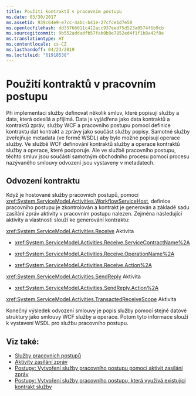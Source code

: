 ```yaml
---
title: Použití kontraktů v pracovním postupu
ms.date: 03/30/2017
ms.assetid: 939c64e9-e7cc-4abc-b41e-27cfce1d7e50
ms.openlocfilehash: dd35766011c412acc937eed75d523a0574f6b9cb
ms.sourcegitcommit: 9b552addadfb57fab0b9e7852ed4f1f1b8a42f8e
ms.translationtype: HT
ms.contentlocale: cs-CZ
ms.lasthandoff: 04/23/2019
ms.locfileid: "61918538"
---
```

# <a name="using-contracts-in-workflow"></a>Použití kontraktů v pracovním postupu
Při implementaci služby definovat několik smluv, které popisují služby a data, která odesílá a přijímá. Data je vyjádřena jako data kontraktů a kontraktů zpráv; služby WCF a pracovního postupu pomocí definice kontraktu dat kontrakt a zprávy jako součást služby popisy. Samotné služby zveřejňuje metadata (ve formě WSDL) aby bylo možné popisují operace služby. Ve službě WCF definování kontraktů služby a operace kontraktů služby a operace, které podporuje. Ale ve službě pracovního postupu, těchto smluv jsou součástí samotným obchodního procesu pomocí procesu nazývaného smlouvy odvození jsou vystaveny v metadatech.  
  
## <a name="contract-inference"></a>Odvození kontraktu  
 Když je hostované služby pracovních postupů, pomocí <xref:System.ServiceModel.Activities.WorkflowServiceHost>, definice pracovního postupu je zkontrolován a kontrakt je generován a základě sadu zasílání zpráv aktivity v pracovním postupu nalezen. Zejména následující aktivity a vlastnosti slouží ke generování kontraktu:  
  
 <xref:System.ServiceModel.Activities.Receive> Aktivita  
  
- <xref:System.ServiceModel.Activities.Receive.ServiceContractName%2A>  
  
- <xref:System.ServiceModel.Activities.Receive.OperationName%2A>
  
- <xref:System.ServiceModel.Activities.Receive.Action%2A>   
 
 <xref:System.ServiceModel.Activities.SendReply> Aktivita  
  
- <xref:System.ServiceModel.Activities.SendReply.Action%2A>  
  
 <xref:System.ServiceModel.Activities.TransactedReceiveScope> Aktivita  
  
 Konečný výsledek odvození smlouvy je popis služby pomocí stejné datové struktury jako smlouvy WCF služby a operace. Potom tyto informace slouží k vystavení WSDL pro službu pracovního postupu.  
  
## <a name="see-also"></a>Viz také:

- [Služby pracovních postupů](../../../../docs/framework/wcf/feature-details/workflow-services.md)
- [Aktivity zasílání zpráv](../../../../docs/framework/wcf/feature-details/messaging-activities.md)
- [Postupy: Vytvoření služby pracovního postupu pomocí aktivit zasílání zpráv](../../../../docs/framework/wcf/feature-details/how-to-create-a-workflow-service-with-messaging-activities.md)
- [Postupy: Vytvoření služby pracovního postupu, která využívá existující kontrakt služby](../../../../docs/framework/windows-workflow-foundation/how-to-create-a-workflow-service-that-consumes-an-existing-service-contract.md)
